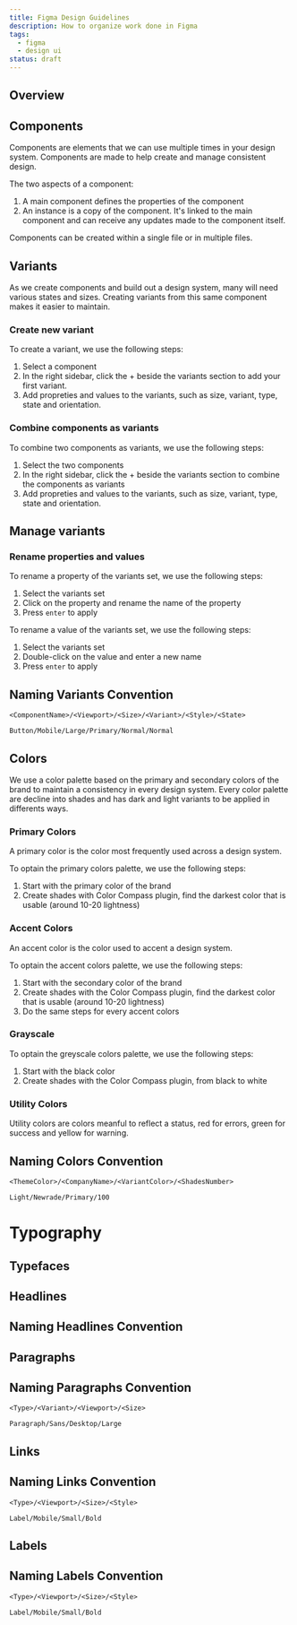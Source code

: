 ```yaml
---
title: Figma Design Guidelines
description: How to organize work done in Figma
tags:
  - figma
  - design ui
status: draft
---
```


<DocHeader props={props}/>

## Overview

## Components

Components are elements that we can use multiple times in your design system.
Components are made to help create and manage consistent design.

The two aspects of a component:

1. A main component defines the properties of the component
2. An instance is a copy of the component. It's linked to the main component and
   can receive any updates made to the component itself.

Components can be created within a single file or in multiple files.

## Variants

As we create components and build out a design system, many will need various
states and sizes. Creating variants from this same component makes it easier to
maintain.

### Create new variant

To create a variant, we use the following steps:

1. Select a component
2. In the right sidebar, click the + beside the variants section to add your
   first variant.
3. Add propreties and values to the variants, such as size, variant, type, state
   and orientation.

### Combine components as variants

To combine two components as variants, we use the following steps:

1. Select the two components
2. In the right sidebar, click the + beside the variants section to combine the
   components as variants
3. Add propreties and values to the variants, such as size, variant, type, state
   and orientation.

## Manage variants

### Rename properties and values

To rename a property of the variants set, we use the following steps:

1. Select the variants set
2. Click on the property and rename the name of the property
3. Press `enter` to apply

To rename a value of the variants set, we use the following steps:

1. Select the variants set
2. Double-click on the value and enter a new name
3. Press `enter` to apply

## Naming Variants Convention

```
<ComponentName>/<Viewport>/<Size>/<Variant>/<Style>/<State>

Button/Mobile/Large/Primary/Normal/Normal

```

## Colors

We use a color palette based on the primary and secondary colors of the brand to
maintain a consistency in every design system. Every color palette are decline
into shades and has dark and light variants to be applied in differents ways.

### Primary Colors

A primary color is the color most frequently used across a design system.

To optain the primary colors palette, we use the following steps:

1. Start with the primary color of the brand
2. Create shades with Color Compass plugin, find the darkest color that is
   usable (around 10-20 lightness)

### Accent Colors

An accent color is the color used to accent a design system.

To optain the accent colors palette, we use the following steps:

1. Start with the secondary color of the brand
2. Create shades with the Color Compass plugin, find the darkest color that is
   usable (around 10-20 lightness)
3. Do the same steps for every accent colors

### Grayscale

To optain the greyscale colors palette, we use the following steps:

1. Start with the black color
2. Create shades with the Color Compass plugin, from black to white

### Utility Colors

Utility colors are colors meanful to reflect a status, red for errors, green for
success and yellow for warning.

## Naming Colors Convention

```
<ThemeColor>/<CompanyName>/<VariantColor>/<ShadesNumber>

Light/Newrade/Primary/100

```

# Typography

## Typefaces

## Headlines

## Naming Headlines Convention

## Paragraphs

## Naming Paragraphs Convention

```
<Type>/<Variant>/<Viewport>/<Size>

Paragraph/Sans/Desktop/Large

```

## Links

## Naming Links Convention

```
<Type>/<Viewport>/<Size>/<Style>

Label/Mobile/Small/Bold

```

## Labels

## Naming Labels Convention

```
<Type>/<Viewport>/<Size>/<Style>

Label/Mobile/Small/Bold

```
